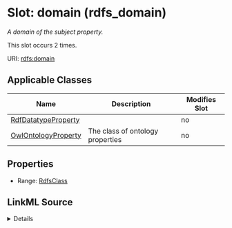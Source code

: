 

# Slot: domain (rdfs_domain)


_A domain of the subject property._






This slot occurs 2 times.


URI: [rdfs:domain](http://www.w3.org/2000/01/rdf-schema#domain)



<!-- no inheritance hierarchy -->





## Applicable Classes

| Name | Description | Modifies Slot |
| --- | --- | --- |
| [RdfDatatypeProperty](../classes/RdfDatatypeProperty.md) |  |  no  |
| [OwlOntologyProperty](../classes/OwlOntologyProperty.md) | The class of ontology properties |  no  |







## Properties

* Range: [RdfsClass](../classes/RdfsClass.md)







## LinkML Source

<details>

```yaml
name: rdfs_domain
description: A domain of the subject property.
title: domain
from_schema: okns:owl-rdf-rdfs
source: http://www.w3.org/2000/01/rdf-schema#
domain: rdf_Property
slot_uri: rdfs:domain
domain_of:
- owl_OntologyProperty
- rdf_DatatypeProperty
range: rdfs_Class

```
</details>